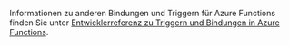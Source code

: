 Informationen zu anderen Bindungen und Triggern für Azure Functions finden Sie unter [Entwicklerreferenz zu Triggern und Bindungen in Azure Functions](../articles/azure-functions/functions-triggers-bindings.md).

